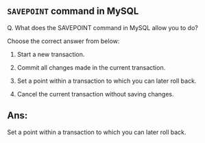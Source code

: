 ## `SAVEPOINT` command in MySQL

Q. What does the SAVEPOINT command in MySQL allow you to do?

Choose the correct answer from below:
  
  1. Start a new transaction.

  2. Commit all changes made in the current transaction.

  3. Set a point within a transaction to which you can later roll back.

  4. Cancel the current transaction without saving changes.

## Ans:
Set a point within a transaction to which you can later roll back.
